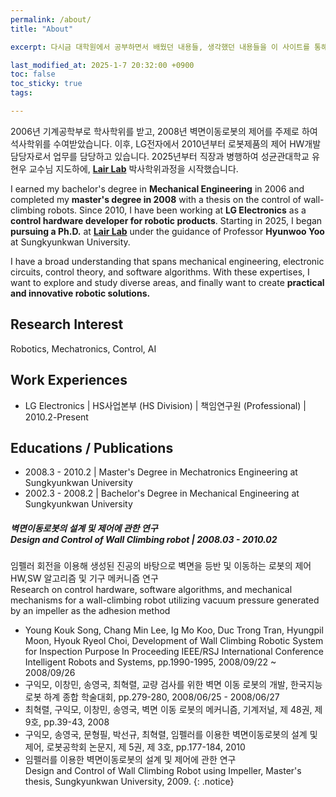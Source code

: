 ```yaml
---
permalink: /about/
title: "About"

excerpt: 다시금 대학원에서 공부하면서 배웠던 내용들, 생각했던 내용들을 이 사이트를 통해 정리해나가고자 합니다.

last_modified_at: 2025-1-7 20:32:00 +0900
toc: false
toc_sticky: true
tags:

---
```

  2006년 기계공학부로 학사학위를 받고, 2008년 벽면이동로봇의 제어를 주제로 하여 석사학위를 수여받았습니다. 이후, LG전자에서 2010년부터 로봇제품의 제어 HW개발 담당자로서 업무를 담당하고 있습니다. 2025년부터 직장과 병행하여 성균관대학교 유현우 교수님 지도하에, **[Lair Lab](https://lair.skku.edu/)** 박사학위과정을 시작했습니다.

I earned my bachelor's degree in **Mechanical Engineering** in 2006 and completed my **master's degree in 2008** with a thesis on the control of wall-climbing robots. Since 2010, I have been working at **LG Electronics** as a **control hardware developer for robotic products**. Starting in 2025, I began **pursuing a Ph.D.** at **[Lair Lab](https://lair.skku.edu/)** under the guidance of Professor **Hyunwoo Yoo** at Sungkyunkwan University.

I have a broad understanding that spans mechanical engineering, electronic circuits, control theory, and software algorithms. With these expertises, I want to explore and study diverse areas, and finally want to create **practical and innovative robotic solutions.**


## Research Interest
  Robotics, Mechatronics, Control, AI


## Work Experiences
 - LG Electronics \| HS사업본부 (HS Division) \| 책임연구원 (Professional) \| 2010.2-Present


## Educations / Publications

- 2008.3 - 2010.2 \| Master's Degree in Mechatronics Engineering at Sungkyunkwan University
- 2002.3 - 2008.2 \| Bachelor's Degree in Mechanical Engineering at Sungkyunkwan University


#####  벽면이동로봇의 설계 및 제어에 관한 연구 <br> Design and Control of Wall Climbing robot | 2008.03 - 2010.02
임펠러 회전을 이용해 생성된 진공의 바탕으로 벽면을 등반 및 이동하는 로봇의 제어 HW,SW 알고리즘 및 기구 메커니즘 연구<br>
Research on control hardware, software algorithms, and mechanical mechanisms for a wall-climbing robot utilizing vacuum pressure generated by an impeller as the adhesion method
- Young Kouk Song, Chang Min Lee, Ig Mo Koo, Duc Trong Tran, Hyungpil Moon, Hyouk Ryeol Choi, Development of Wall Climbing Robotic System for Inspection Purpose In Proceeding IEEE/RSJ International Conference Intelligent Robots and Systems, pp.1990-1995, 2008/09/22 ~ 2008/09/26
- 구익모, 이창민, 송영국, 최혁렬, 교량 검사를 위한 벽면 이동 로봇의 개발, 한국지능로봇 하계 종합 학술대회, pp.279-280, 2008/06/25 - 2008/06/27
-	최혁렬, 구익모, 이창민, 송영국, 벽면 이동 로봇의 메커니즘, 기계저널, 제 48권, 제 9호, pp.39-43, 2008
-	구익모, 송영국, 문형필, 박선규, 최혁렬, 임펠러를 이용한 벽면이동로봇의 설계 및 제어, 로봇공학회 논문지, 제 5권, 제 3호, pp.177-184, 2010
-	임펠러를 이용한 벽면이동로봇의 설계 및 제어에 관한 연구<br>Design and Control of Wall Climbing Robot using Impeller, Master's thesis, Sungkyunkwan University, 2009.
{: .notice}
